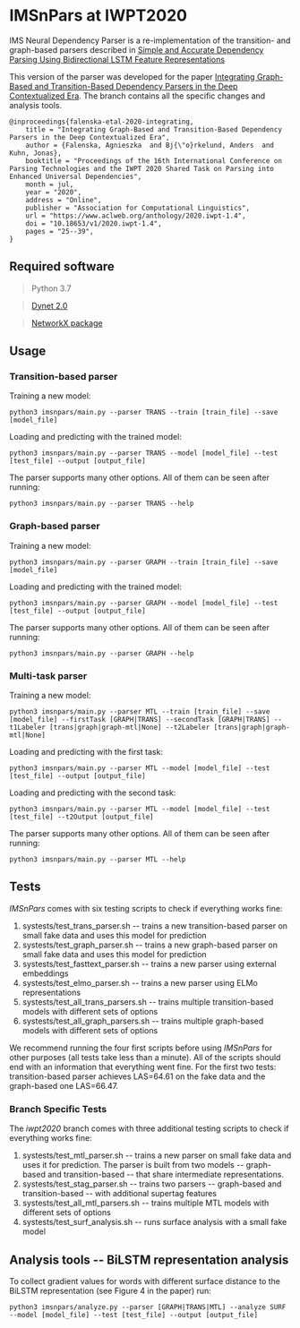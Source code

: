 # IMSnPars at IWPT2020

IMS Neural Dependency Parser is a re-implementation of the transition- and graph-based parsers described in [Simple and Accurate Dependency Parsing
Using Bidirectional LSTM Feature Representations](https://aclweb.org/anthology/Q16-1023)

This version of the parser was developed for the paper [Integrating Graph-Based and Transition-Based Dependency Parsers in the Deep Contextualized Era](https://www.aclweb.org/anthology/2020.iwpt-1.4.pdf). The branch contains all the specific changes and analysis tools.

```
@inproceedings{falenska-etal-2020-integrating,
    title = "Integrating Graph-Based and Transition-Based Dependency Parsers in the Deep Contextualized Era",
    author = {Falenska, Agnieszka  and Bj{\"o}rkelund, Anders  and Kuhn, Jonas},
    booktitle = "Proceedings of the 16th International Conference on Parsing Technologies and the IWPT 2020 Shared Task on Parsing into Enhanced Universal Dependencies",
    month = jul,
    year = "2020",
    address = "Online",
    publisher = "Association for Computational Linguistics",
    url = "https://www.aclweb.org/anthology/2020.iwpt-1.4",
    doi = "10.18653/v1/2020.iwpt-1.4",
    pages = "25--39",
}
```

## Required software

> Python 3.7

> [Dynet 2.0](http://dynet.io/)

> [NetworkX package](https://networkx.github.io/)

## Usage

### Transition-based parser

Training a new model:
```
python3 imsnpars/main.py --parser TRANS --train [train_file] --save [model_file]
```

Loading and predicting with the trained model:
```
python3 imsnpars/main.py --parser TRANS --model [model_file] --test  [test_file] --output [output_file]
```

The parser supports many other options. All of them can be seen after running:
```
python3 imsnpars/main.py --parser TRANS --help
```

### Graph-based parser

Training a new model:
```
python3 imsnpars/main.py --parser GRAPH --train [train_file] --save [model_file]
```

Loading and predicting with the trained model:
```
python3 imsnpars/main.py --parser GRAPH --model [model_file] --test  [test_file] --output [output_file]
```

The parser supports many other options. All of them can be seen after running:
```
python3 imsnpars/main.py --parser GRAPH --help
```

### Multi-task parser

Training a new model:
```
python3 imsnpars/main.py --parser MTL --train [train_file] --save [model_file] --firstTask [GRAPH|TRANS] --secondTask [GRAPH|TRANS] --t1Labeler [trans|graph|graph-mtl|None] --t2Labeler [trans|graph|graph-mtl|None] 
```

Loading and predicting with the first task:
```
python3 imsnpars/main.py --parser MTL --model [model_file] --test  [test_file] --output [output_file]
```

Loading and predicting with the second task:
```
python3 imsnpars/main.py --parser MTL --model [model_file] --test  [test_file] --t2Output [output_file]
```

The parser supports many other options. All of them can be seen after running:
```
python3 imsnpars/main.py --parser MTL --help
```

## Tests

*IMSnPars* comes with six testing scripts to check if everything works fine:
1. systests/test_trans_parser.sh -- trains a new transition-based parser on small fake data and uses this model for prediction
2. systests/test_graph_parser.sh -- trains a new graph-based parser on small fake data and uses this model for prediction
3. systests/test_fasttext_parser.sh -- trains a new parser using external embeddings
4. systests/test_elmo_parser.sh -- trains a new parser using ELMo representations
5. systests/test_all_trans_parsers.sh -- trains multiple transition-based models with different sets of options
6. systests/test_all_graph_parsers.sh -- trains multiple graph-based models with different sets of options

We recommend running the four first scripts before using *IMSnPars* for other purposes (all tests take less than a minute). All of the scripts should end with an information that everything went fine. For the first two tests: transition-based parser achieves LAS=64.61 on the fake data and the graph-based one LAS=66.47.

### Branch Specific Tests

The *iwpt2020* branch comes with three additional testing scripts to check if everything works fine:
1. systests/test_mtl_parser.sh -- trains a new parser on small fake data and uses it for prediction. The parser is built from two models -- graph-based and transition-based -- that share intermediate representations.
2. systests/test_stag_parser.sh -- trains two parsers -- graph-based and transition-based -- with additional supertag features
3. systests/test_all_mtl_parsers.sh -- trains multiple MTL models with different sets of options
4. systests/test_surf_analysis.sh --  runs surface analysis with a small fake model

## Analysis tools -- BiLSTM representation analysis

To collect gradient values for words with different surface distance to the BiLSTM representation (see Figure 4 in the paper) run:

``` 
python3 imsnpars/analyze.py --parser [GRAPH|TRANS|MTL] --analyze SURF --model [model_file] --test [test_file] --output [output_file]
```

